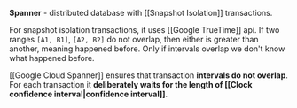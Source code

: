 **Spanner** - distributed database with [[Snapshot Isolation]] transactions.

For snapshot isolation transactions, it uses [[Google TrueTime]] api. If two ranges `[A1, B1]`, `[A2, B2]` do not overlap, then either is greater than another, meaning happened before. Only if intervals overlap we don't know what happened before.

[[Google Cloud Spanner]] ensures that transaction **intervals do not overlap**. For each transaction it **deliberately waits for the length of [[Clock confidence interval|confidence interval]]**.

